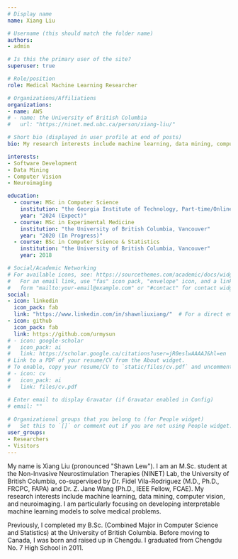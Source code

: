 ```yaml
---
# Display name
name: Xiang Liu

# Username (this should match the folder name)
authors:
- admin

# Is this the primary user of the site?
superuser: true

# Role/position
role: Medical Machine Learning Researcher

# Organizations/Affiliations
organizations:
- name: AWS
# - name: the University of British Columbia
#   url: "https://ninet.med.ubc.ca/person/xiang-liu/"

# Short bio (displayed in user profile at end of posts)
bio: My research interests include machine learning, data mining, computer vision, and neuroimaging.

interests:
- Software Development
- Data Mining
- Computer Vision
- Neuroimaging

education:
  - course: MSc in Computer Science
    institution: "the Georgia Institute of Technology, Part-time/Online"
    year: "2024 (Expect)"
  - course: MSc in Experimental Medicine
    institution: "the University of British Columbia, Vancouver"
    year: "2020 (In Progress)"
  - course: BSc in Computer Science & Statistics
    institution: "the University of British Columbia, Vancouver"
    year: 2018

# Social/Academic Networking
# For available icons, see: https://sourcethemes.com/academic/docs/widgets/#icons
#   For an email link, use "fas" icon pack, "envelope" icon, and a link in the
#   form "mailto:your-email@example.com" or "#contact" for contact widget.
social:
- icon: linkedin
  icon_pack: fab
  link: "https://www.linkedin.com/in/shawnliuxiang/"  # For a direct email link, use "mailto:test@example.org".
- icon: github
  icon_pack: fab
  link: https://github.com/urmysun
# - icon: google-scholar
#   icon_pack: ai
#   link: https://scholar.google.ca/citations?user=jR0eslwAAAAJ&hl=en
# Link to a PDF of your resume/CV from the About widget.
# To enable, copy your resume/CV to `static/files/cv.pdf` and uncomment the lines below.  
# - icon: cv
#   icon_pack: ai
#   link: files/cv.pdf

# Enter email to display Gravatar (if Gravatar enabled in Config)
# email: ""
  
# Organizational groups that you belong to (for People widget)
#   Set this to `[]` or comment out if you are not using People widget.  
user_groups:
- Researchers
- Visitors
---
```


My name is Xiang Liu (pronounced "Shawn Lew"). I am an M.Sc. student at the Non-Invasive Neurostimulation Therapies (NINET) Lab, the University of British Columbia, co-supervised by Dr. Fidel Vila-Rodriguez (M.D., Ph.D., FRCPC, FAPA) and Dr. Z. Jane Wang (Ph.D., IEEE Fellow, FCAE). My research interests include machine learning, data mining, computer vision, and neuroimaging. I am particularly focusing on developing interpretable machine learning models to solve medical problems.

Previously, I completed my B.Sc. (Combined Major in Computer Science and Statistics) at the University of British Columbia. Before moving to Canada, I was born and raised up in Chengdu. I graduated from Chengdu No. 7 High School in 2011.
